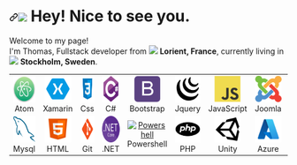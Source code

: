 <h1 dir="auto"><a id="user-content--hey-nice-to-see-you" class="anchor" aria-hidden="true" href="#-hey-nice-to-see-you"><svg class="octicon octicon-link" viewBox="0 0 16 16" version="1.1" width="16" height="16" aria-hidden="true"><path fill-rule="evenodd" d="M7.775 3.275a.75.75 0 001.06 1.06l1.25-1.25a2 2 0 112.83 2.83l-2.5 2.5a2 2 0 01-2.83 0 .75.75 0 00-1.06 1.06 3.5 3.5 0 004.95 0l2.5-2.5a3.5 3.5 0 00-4.95-4.95l-1.25 1.25zm-4.69 9.64a2 2 0 010-2.83l2.5-2.5a2 2 0 012.83 0 .75.75 0 001.06-1.06 3.5 3.5 0 00-4.95 0l-2.5 2.5a3.5 3.5 0 004.95 4.95l1.25-1.25a.75.75 0 00-1.06-1.06l-1.25 1.25a2 2 0 01-2.83 0z"></path></svg></a><a target="_blank" rel="noopener noreferrer" href="https://camo.githubusercontent.com/d3359cb00ab0b5ed8f2e1fe3fceb4fbaf3b614340f8c0db99c17b9f50b351770/68747470733a2f2f656d6f6a69732e736c61636b6d6f6a69732e636f6d2f656d6f6a69732f696d616765732f313533313834393433302f343234362f626c6f622d73756e676c61737365732e6769663f31353331383439343330"><img src="https://camo.githubusercontent.com/d3359cb00ab0b5ed8f2e1fe3fceb4fbaf3b614340f8c0db99c17b9f50b351770/68747470733a2f2f656d6f6a69732e736c61636b6d6f6a69732e636f6d2f656d6f6a69732f696d616765732f313533313834393433302f343234362f626c6f622d73756e676c61737365732e6769663f31353331383439343330" width="30" data-canonical-src="https://emojis.slackmojis.com/emojis/images/1531849430/4246/blob-sunglasses.gif?1531849430" style="max-width: 100%;"></a> Hey! Nice to see you.</h1>

<p dir="auto">Welcome to my page! <br> I'm Thomas, Fullstack developer from <a target="_blank" rel="noopener noreferrer" href="https://camo.githubusercontent.com/810c0059ec880d3bf22c12f8ecd24d39ae1c9ee5d294cd397e6f414738d9cdd8/68747470733a2f2f63646e2d69636f6e732d706e672e666c617469636f6e2e636f6d2f3531322f3139372f3139373536302e706e67"><img src="https://camo.githubusercontent.com/810c0059ec880d3bf22c12f8ecd24d39ae1c9ee5d294cd397e6f414738d9cdd8/68747470733a2f2f63646e2d69636f6e732d706e672e666c617469636f6e2e636f6d2f3531322f3139372f3139373536302e706e67" width="13" data-canonical-src="https://cdn-icons-png.flaticon.com/512/197/197560.png" style="max-width: 100%;"></a> <b>Lorient, France</b>, currently living in <a target="_blank" rel="noopener noreferrer" href="https://camo.githubusercontent.com/d1d22e9d0d3c533b7f55c4b8fedb19b943e4c4bc3ac8056cc584b489cbd6e611/68747470733a2f2f63646e2d69636f6e732d706e672e666c617469636f6e2e636f6d2f3531322f3139372f3139373536342e706e67"><img src="https://camo.githubusercontent.com/d1d22e9d0d3c533b7f55c4b8fedb19b943e4c4bc3ac8056cc584b489cbd6e611/68747470733a2f2f63646e2d69636f6e732d706e672e666c617469636f6e2e636f6d2f3531322f3139372f3139373536342e706e67" width="13" data-canonical-src="https://cdn-icons-png.flaticon.com/512/197/197564.png" style="max-width: 100%;"></a> <b>Stockholm, Sweden</b>. </p>

<table>
  <tbody><tr>
    <td align="center" width="96">
      <a href="#macropower-tech">
        <img src="https://raw.githubusercontent.com/Urke011/portfolio_imgs/704a3e273b21148a99e1c9372570cd10981b5ce7/img/atom-4.svg" width="48" height="48" alt="C#" style="max-width: 100%;">
      </a>
      <br>Atom
    </td>
    <td align="center" width="96">
      <a href="#macropower-tech">
        <img src="https://raw.githubusercontent.com/Urke011/portfolio_imgs/91b7158a4b42589a6eabb8dc08bc5e169914aacd/icons8-xamarin.svg" width="48" height="48" alt="Python" style="max-width: 100%;">
      </a>
      <br>Xamarin
    </td>
    <td align="center" width="96">
      <a href="#macropower-tech">
        <img src="https://raw.githubusercontent.com/Urke011/portfolio_imgs/1dec7fd022a0e3017c44b76ec69783a41730f1cc/img/icons8-css3.svg" width="48" height="48" alt="Golang" style="max-width: 100%;">
      </a>
      <br>Css
    </td>
    <td align="center" width="96">
      <a href="#macropower-tech">
        <img src="https://raw.githubusercontent.com/Urke011/portfolio_imgs/704a3e273b21148a99e1c9372570cd10981b5ce7/img/csharp-original.svg" width="48" height="48" alt="Jsonnet" data-canonical-src="https://jsonnet.org/img/isologo.svg" style="max-width: 100%;">
      </a>
      <br>C#
    </td>
    <td align="center" width="96">
      <a href="#macropower-tech">
        <img src="https://raw.githubusercontent.com/Urke011/portfolio_imgs/704a3e273b21148a99e1c9372570cd10981b5ce7/img/bootstrap-plain.svg" width="48" height="48" alt="TypeScript" style="max-width: 100%;">
      </a>
      <br>Bootstrap
    </td>
    <td align="center" width="96">
      <a href="#macropower-tech">
        <img src="https://raw.githubusercontent.com/Urke011/portfolio_imgs/fb32796be0809b0f7c93777dfed1bf03132ca701/img/icons8-jquery.svg" width="48" height="48" alt="JavaScript" style="max-width: 100%;">
      </a>
      <br>Jquery
    </td>
    <td align="center" width="96">
      <a href="#macropower-tech">
        <img src="https://raw.githubusercontent.com/Urke011/portfolio_imgs/704a3e273b21148a99e1c9372570cd10981b5ce7/img/javascript-original.svg" width="48" height="48" alt="React" style="max-width: 100%;">
      </a>
      <br>JavaScript
    </td>
    <td align="center" width="96">
      <a href="#macropower-tech">
        <img src="https://raw.githubusercontent.com/Urke011/portfolio_imgs/bfa691664101538319b90724a5bbc9518a53772c/img/joomla.svg" width="48" height="48" alt="Bootstrap" style="max-width: 100%;">
      </a>
      <br>Joomla
    </td>
    <td align="center" width="96">
      <a href="#macropower-tech">
        <img src="https://raw.githubusercontent.com/Urke011/portfolio_imgs/704a3e273b21148a99e1c9372570cd10981b5ce7/img/sass-original.svg" width="48" height="48" alt="Sass" style="max-width: 100%;">
      </a>
      <br>Sass
    </td>
  </tr>
  <tr>
    <td align="center" width="96"> 
      <a href="#macropower-tech">
        <img src="https://raw.githubusercontent.com/Urke011/portfolio_imgs/704a3e273b21148a99e1c9372570cd10981b5ce7/img/mysql-original.svg" width="48" height="48" alt="Docker" style="max-width: 100%;">
      </a>
      <br>Mysql
    </td>
    <td align="center" width="96">
      <a href="#macropower-tech">
        <img src="https://raw.githubusercontent.com/Urke011/portfolio_imgs/50c4f88d54558220b16115bfb9b06fa691ac8dac/img/icons8-html-5.svg" width="48" height="48" alt="Kubernetes" style="max-width: 100%;">
      </a>
      <br>HTML
    </td>
    <td align="center" width="96">
      <a href="#macropower-tech">
        <img src="https://raw.githubusercontent.com/Urke011/portfolio_imgs/8165e0ce23f1d55c3a4deb5f2f99e0191732ac50/img/icons8-git.svg" width="48" height="48" alt="Debian" style="max-width: 100%;">
      </a>
      <br>Git
    </td>
    <td align="center" width="96">
      <a href="#macropower-tech">
        <img src="https://raw.githubusercontent.com/Urke011/portfolio_imgs/main/img/NET_Core_Logo.svg.png" width="48" height="48" alt="RHEL" style="max-width: 100%;">
      </a>
      <br>.NET
    </td>
    <td align="center" width="96">
      <a href="#macropower-tech">
        <img src="https://raw.githubusercontent.com/PowerShell/PowerShell/master/assets/ps_black_128.svg" width="48" height="48" alt="Powershell" style="max-width: 100%;">
      </a>
      <br>Powershell
    </td>
    <td align="center" width="96">
      <a href="#macropower-tech">
        <img src="https://raw.githubusercontent.com/Urke011/portfolio_imgs/615e3085a6bee223b61102a47635688289cc737d/img/icons8-php-logo.svg" width="48" height="48" alt="MySQL" style="max-width: 100%;">
      </a>
      <br>PHP
    </td>
    <td align="center" width="96">
      <a href="#macropower-tech">
        <img src="https://raw.githubusercontent.com/Urke011/portfolio_imgs/b27c68aa78411ba19d3815ffd0b5bf6934f10667/img/icons8-einheit.svg" width="48" height="48" alt="Grafana" style="max-width: 100%;">
      </a>
      <br>Unity
    </td>
    <td align="center" width="96">
      <a href="#macropower-tech">
        <img src="https://raw.githubusercontent.com/Urke011/portfolio_imgs/cd6af66f4c87af9abf77b52b6f5eabf556f45d6c/img/icons8-azurblau.svg" width="48" height="48" alt="Prometheus" style="max-width: 100%;">
      </a>
      <br>Azure
    </td>
    <td align="center" width="96">
      <a href="#macropower-tech">
        <img src="https://raw.githubusercontent.com/Urke011/portfolio_imgs/main/img/569-5697661_icons-symbol-blockchain-bitcoin-cash-computer-clipart-block.png" width="48" height="48" alt="Thanos" style="max-width: 100%;">
      </a>
      <br>Blockchain 
    </td>
  </tr>
</tbody></table>

